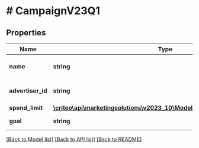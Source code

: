 # # CampaignV23Q1

## Properties

Name | Type | Description | Notes
------------ | ------------- | ------------- | -------------
**name** | **string** | Name of the campaign | [optional]
**advertiser_id** | **string** | Advertiser id of the campaign | [optional]
**spend_limit** | [**\criteo\api\marketingsolutions\v2023_10\Model\CampaignSpendLimitV23Q1**](CampaignSpendLimitV23Q1.md) |  | [optional]
**goal** | **string** | Goal of the campaign | [optional]

[[Back to Model list]](../../README.md#models) [[Back to API list]](../../README.md#endpoints) [[Back to README]](../../README.md)

